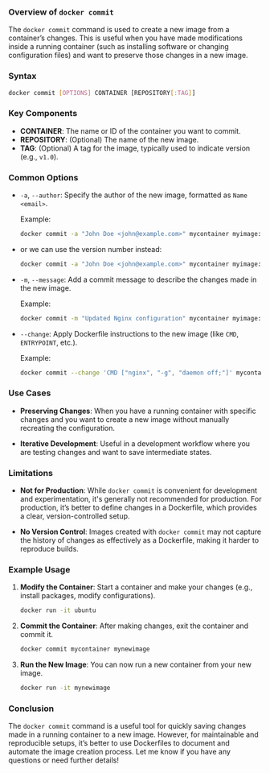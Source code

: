 ### Overview of `docker commit`

The `docker commit` command is used to create a new image from a container’s changes. This is useful when you have made modifications inside a running container (such as installing software or changing configuration files) and want to preserve those changes in a new image.

### Syntax

```bash
docker commit [OPTIONS] CONTAINER [REPOSITORY[:TAG]]
```

### Key Components

- **CONTAINER**: The name or ID of the container you want to commit.
- **REPOSITORY**: (Optional) The name of the new image.
- **TAG**: (Optional) A tag for the image, typically used to indicate version (e.g., `v1.0`).

### Common Options

- `-a`, `--author`: Specify the author of the new image, formatted as `Name <email>`.
  
  Example:
  ```bash
  docker commit -a "John Doe <john@example.com>" mycontainer myimage:latest
  ```

- or we can use the version number instead:

  ```bash
  docker commit -a "John Doe <john@example.com>" mycontainer myimage:V1.0
  ```

- `-m`, `--message`: Add a commit message to describe the changes made in the new image.
  
  Example:
  ```bash
  docker commit -m "Updated Nginx configuration" mycontainer myimage:latest
  ```

- `--change`: Apply Dockerfile instructions to the new image (like `CMD`, `ENTRYPOINT`, etc.).
  
  Example:
  ```bash
  docker commit --change 'CMD ["nginx", "-g", "daemon off;"]' mycontainer myimage:latest
  ```

### Use Cases

- **Preserving Changes**: When you have a running container with specific changes and you want to create a new image without manually recreating the configuration.
  
- **Iterative Development**: Useful in a development workflow where you are testing changes and want to save intermediate states.

### Limitations

- **Not for Production**: While `docker commit` is convenient for development and experimentation, it's generally not recommended for production. For production, it’s better to define changes in a Dockerfile, which provides a clear, version-controlled setup.

- **No Version Control**: Images created with `docker commit` may not capture the history of changes as effectively as a Dockerfile, making it harder to reproduce builds.

### Example Usage

1. **Modify the Container**: Start a container and make your changes (e.g., install packages, modify configurations).
  
   ```bash
   docker run -it ubuntu
   ```

2. **Commit the Container**: After making changes, exit the container and commit it.
  
   ```bash
   docker commit mycontainer mynewimage
   ```

3. **Run the New Image**: You can now run a new container from your new image.
  
   ```bash
   docker run -it mynewimage
   ```

### Conclusion

The `docker commit` command is a useful tool for quickly saving changes made in a running container to a new image. However, for maintainable and reproducible setups, it’s better to use Dockerfiles to document and automate the image creation process. Let me know if you have any questions or need further details!
